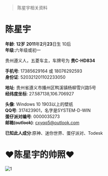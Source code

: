 > 陈星宇相关资料
# 陈星宇
**年龄**: **12岁** **2011**年**2**月**23**日生 10后\
**年级**:六年级或初一

贵州遵义人，五菱车主，车牌号为 **贵C-HD834**​

**手机号**: 17385629164 或 18076292593\
**身份证**: 520321201102233050

**地址**: 贵州省遵义市​播州​区鸭溪镇杨柳​​雪兴路5号​\
**经纬度坐标**: 27.587138,106.706927

**头像**: Windows 10 1903以上的壁纸\
**QQ号**: 317423901，名字是SYSTEM-D-WIN\
**蛋仔派对编号**: 0000035273\
**邮箱(outlook)**: cxyqq5@outlook.com

**已知此人成分**:原神、迷你世界、蛋仔派对、Todesk

# ❤️陈星宇的帅照❤️
![1]()

